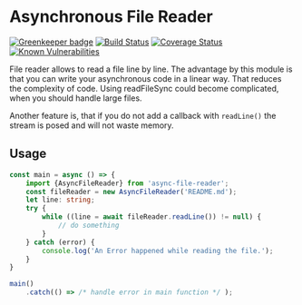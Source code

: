 # Asynchronous File Reader
[![Greenkeeper badge](https://badges.greenkeeper.io/Thomas-P/file-reader.svg)](https://greenkeeper.io/) [![Build Status](https://travis-ci.org/Thomas-P/file-reader.svg?branch=master)](https://travis-ci.org/Thomas-P/file-reader) [![Coverage Status](https://coveralls.io/repos/github/Thomas-P/file-reader/badge.svg)](https://coveralls.io/github/Thomas-P/file-reader) [![Known Vulnerabilities](https://snyk.io/test/github/thomas-p/file-reader/badge.svg)](https://snyk.io/test/github/thomas-p/file-reader)


File reader allows to read a file line by line. The advantage by this module is that you can write your asynchronous code in a linear way. That reduces the complexity of code. Using readFileSync could become complicated, when you should handle large files.

Another feature is, that if you do not add a callback with `readLine()` the stream is posed and will not waste memory. 
## Usage
```typescript
const main = async () => {
    import {AsyncFileReader} from 'async-file-reader';
    const fileReader = new AsyncFileReader('README.md');
    let line: string;
    try {
        while ((line = await fileReader.readLine()) != null) {
            // do something
        } 
    } catch (error) {
        console.log('An Error happened while reading the file.');
    }
}

main()
    .catch(() => /* handle error in main function */ );
```

